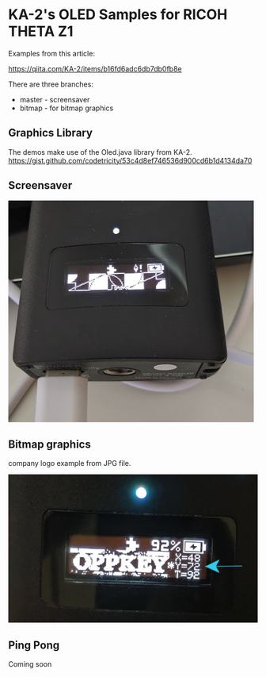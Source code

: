 # KA-2's OLED Samples for RICOH THETA Z1

Examples from this article:

https://qiita.com/KA-2/items/b16fd6adc6db7db0fb8e

There are three branches:

* master - screensaver
* bitmap - for bitmap graphics

## Graphics Library

The demos make use of the Oled.java library from KA-2.
https://gist.github.com/codetricity/53c4d8ef746536d900cd6b1d4134da70

## Screensaver

![screensaver](images/example-1.jpg)

## Bitmap graphics

company logo example from JPG file.

![increase y](images/increase-y.jpg)

## Ping Pong 

Coming soon
